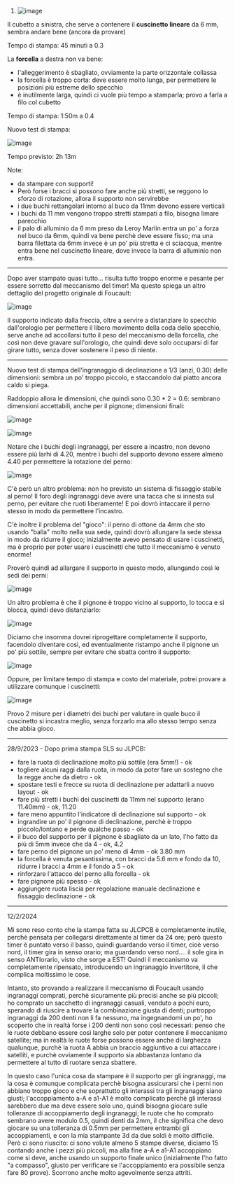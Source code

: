 1) ![image](https://github.com/jumpjack/heliostat/assets/1620953/6f445de9-fc84-4f1b-860d-8ed773a73b0c)

Il cubetto a sinistra, che serve a contenere il **cuscinetto lineare** da 6 mm, sembra andare bene (ancora da provare)

Tempo di stampa: 45 minuti a 0.3

La **forcella** a destra non va bene:
- l'alleggerimento è sbagliato, ovviamente la parte orizzontale collassa
- la forcella è troppo corta: deve essere molto lunga, per permettere le posizioni più estreme dello specchio
- è inutilmente larga, quindi ci vuole più tempo a stamparla; provo a farla a filo col cubetto

Tempo di stampa: 1:50m a 0.4

  
Nuovo test di stampa:

![image](https://github.com/jumpjack/heliostat/assets/1620953/1694ba30-d72d-469c-8e43-408ce19939a1)

Tempo previsto: 2h 13m

Note:

- da stampare con supporti!
- Però forse i bracci si possono fare anche più stretti, se reggono lo sforzo di rotazione, allora il supporto non servirebbe
- i due buchi rettangolari intorno al buco da 11mm devono essere verticali
- i buchi da 11 mm vengono troppo stretti stampati a filo, bisogna limare parecchio
- il palo di alluminio da 6 mm preso da Leroy Marlin entra un po' a forza nel buco da 6mm, quindi va bene perchè deve essere fisso; ma una barra filettata da 6mm invece è un po' più stretta e ci sciacqua, mentre entra bene nel cuscinetto lineare, dove invece la barra di alluminio non entra.

------------

Dopo aver stampato quasi tutto... risulta tutto troppo enorme e pesante per essere sorretto dal meccanismo del timer! Ma questo spiega un altro dettaglio del progetto originale di Foucault:

![image](https://github.com/jumpjack/heliostat/assets/1620953/04ad34be-1eed-441f-8e42-629e7c856624)

Il supporto indicato dalla freccia, oltre a servire a distanziare lo specchio dall'orologio per permettere il libero movimento della coda dello specchio, serve anche ad accollarsi tutto il peso del meccanismo della forcella, che così non deve gravare sull'orologio, che quindi deve solo occuparsi di far girare tutto, senza dover sostenere il peso di niente.

----

Nuovo test di stampa dell'ingranaggio di declinazione a 1/3 (anzi, 0.30) delle dimensioni: sembra un po' troppo piccolo, e staccandolo dal piatto ancora caldo si piega.

Raddoppio allora le dimensioni, che quindi sono 0.30 * 2 = 0.6: sembrano dimensioni accettabili, anche per il pignone; dimensioni finali:

![image](https://github.com/jumpjack/heliostat/assets/1620953/3b82fe67-a0f1-4a17-8f19-a39c2fdcb152)


![image](https://github.com/jumpjack/heliostat/assets/1620953/58dffb6d-84f0-46b7-b55d-5221d543131f)

Notare che i buchi degli ingranaggi, per essere a incastro, non devono essere più larhi di 4.20, mentre i buchi del supporto devono essere almeno 4.40 per permettere la rotazione del perno:

![image](https://github.com/jumpjack/heliostat/assets/1620953/34b41b05-1464-4f2e-9597-434e00229c05)


C'è però un altro problema: non ho previsto un sistema di fissaggio stabile al perno! Il foro degli ingranaggi deve avere una tacca che si innesta sul perno, per evitare che ruoti liberamente! E poi dovrò intaccare il perno stesso in modo da permettere l'incastro.

C'è inoltre il problema del "gioco": il perno di ottone da 4mm che sto usando "balla" molto nella sua sede, quindi dovrò allungare la sede stessa  in modo da ridurre il gioco; inizialmente avevo pensato di usare i cuscinetti, ma è proprio per poter usare i cuscinetti che tutto il meccanismo è venuto enorme!

Proverò quindi ad allargare il supporto in questo modo, allungando così le sedi dei perni:

![image](https://github.com/jumpjack/heliostat/assets/1620953/26e62ed8-b33d-42b2-accf-1d8fa55f2810)


Un altro problema è che il pignone è troppo vicino al supporto, lo tocca e si blocca, quindi devo distanziarlo:

![image](https://github.com/jumpjack/heliostat/assets/1620953/89d4f06b-0534-4fd3-8677-8858e87e852b)


Diciamo che insomma dovrei riprogettare completamente il supporto, facendolo diventare così, ed eventualmente ristampo anche il pignone un po' più sottile, sempre per evitare che sbatta contro il supporto:

![image](https://github.com/jumpjack/heliostat/assets/1620953/625a27e4-c40e-4fed-8158-e7d2bce91286)

Oppure, per limitare tempo di stampa e costo del materiale, potrei provare a utilizzare comunque i cuscinetti:

![image](https://github.com/jumpjack/heliostat/assets/1620953/2343f5d9-04c1-4e78-b3d9-7fcc340ff022)

Provo 2  misure per i diametri dei buchi per valutare in quale buco il cuscinetto si incastra meglio, senza forzarlo ma allo stesso tempo senza che abbia gioco.

---------------

28/9/2023 - Dopo prima stampa SLS su JLPCB:
- fare la ruota di declinazione molto più sottile (era 5mm!) - ok
- togliere alcuni raggi dalla ruota, in modo da poter fare un sostegno che la regge anche da dietro - ok
- spostare testi e frecce su ruota di declinazione per adattarli a nuovo layout - ok
- fare più stretti i buchi dei cuscinetti da 11mm nel supporto (erano 11.40mm) - ok, 11.20
- fare meno appuntito l'indicatore di declinazione sul supporto - ok
- ingrandire un po' il pignone di declinazione, perchè è troppo piccolo/lontano e perde qualche passo - ok
- il buco del supporto per il pignone è sbagliato da un lato, l'ho fatto da più di 5mm invece che da 4 - ok, 4.2
- fare perno del pignone un po' meno di 4mm - ok 3.80 mm
- la forcella è venuta pesantissima, con bracci da 5.6 mm e fondo da 10, ridurre i bracci a 4mm e il fondo a 5 - ok
- rinforzare l'attacco del perno alla forcella - ok
- fare pignone più spesso - ok
- aggiungere ruota liscia per regolazione manuale declinazione e fissaggio declinazione - ok


----------

12/2/2024

Mi sono reso conto che la stampa fatta su JLCPCB è completamente inutile, perchè pensata per collegarsi direttamente al timer da 24 ore; però questo timer è puntato verso il basso, quindi guardando verso il timer, cioè verso nord, il timer gira in senso orario; ma guardando verso nord.... il sole gira in senso ANTIorario, visto che sorge a EST! Quindi il meccanismo va completamente ripensato, introducendo un ingranaggio invertitore, il che complica moltissimo le cose.

Intanto, sto provando a realizzare il meccanismo di Foucault usando ingranaggi comprati, perchè sicuramente più precisi anche se più piccoli; ho comprato un sacchetto di ingranaggi casuali, venduto a pochi euro, sperando di riuscire a trovare la combinazione giusta di denti; purtroppo ingranaggi da 200 denti non li fa nessuno, ma ingegnandomi un po', ho scoperto che in realtà forse i 200 denti non sono così necessari: penso che le ruote debbano essere così larghe solo per poter contenere il meccanismo satellite; ma in realtà le ruote forse possono essere anche di larghezza qualunque, purchè la ruota A abbia un braccio aggiuntivo a cui attaccare i satelliti, e purchè ovviamente il supporto sia abbastanza lontano da permettere al tutto di ruotare senza sbattere.

In questo caso l'unica cosa da stampare è il supporto per gli ingranaggi, ma la cosa è comunque complicata perchè bisogna assicurarsi che i perni non abbiano troppo gioco e che soprattutto gli interassi tra gli ingranaggi siano giusti; l'accoppiamento a-A e a1-A1 è molto complicato perchè gli interassi sarebbero due ma deve essere solo uno, quindi bisogna giocare sulle tolleranze di accoppiamento degli ingranaggi; le ruote che ho comprato sembrano avere modulo 0.5, quindi denti da 2mm, il che significa che devo giocare su una tolleranza di 0.5mm per permettere entrambi gli accoppiamenti, e con la mia stampante 3d da due soldi è molto difficile.
Però ci sono riuscito: ci sono volute almeno 5 stampe diverse, diciamo 15 contando anche i pezzi più piccoli, ma alla fine a-A e a1-A1 accoppiano come si deve, anche usando un supporto finale unico (inizialmente l'ho fatto "a compasso", giusto per verificare se l'accoppiamento era possibile senza fare 80 prove). Scorrono anche molto agevolmente senza attriti.

